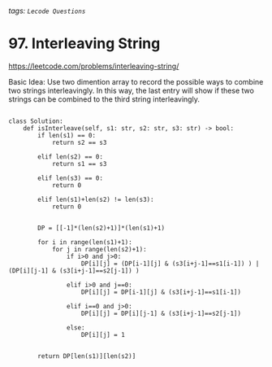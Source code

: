 ###### tags: `Lecode Questions`

# 97. Interleaving String


https://leetcode.com/problems/interleaving-string/

Basic Idea: Use two dimention array to record the possible ways to combine two strings interleavingly.  In this way, the last entry will show if these two strings can be combined to the third string interleavingly.  

```python=

class Solution:
    def isInterleave(self, s1: str, s2: str, s3: str) -> bool:
        if len(s1) == 0:
            return s2 == s3
        
        elif len(s2) == 0:
            return s1 == s3
        
        elif len(s3) == 0:
            return 0
        
        elif len(s1)+len(s2) != len(s3):
            return 0
        
        
        DP = [[-1]*(len(s2)+1)]*(len(s1)+1)
        
        for i in range(len(s1)+1):
            for j in range(len(s2)+1):
                if i>0 and j>0:
                    DP[i][j] = (DP[i-1][j] & (s3[i+j-1]==s1[i-1]) ) | (DP[i][j-1] & (s3[i+j-1]==s2[j-1]) )
                
                elif i>0 and j==0:
                    DP[i][j] = DP[i-1][j] & (s3[i+j-1]==s1[i-1])
                    
                elif i==0 and j>0:
                    DP[i][j] = DP[i][j-1] & (s3[i+j-1]==s2[j-1])
                    
                else:
                    DP[i][j] = 1
                    
                
        return DP[len(s1)][len(s2)]

```